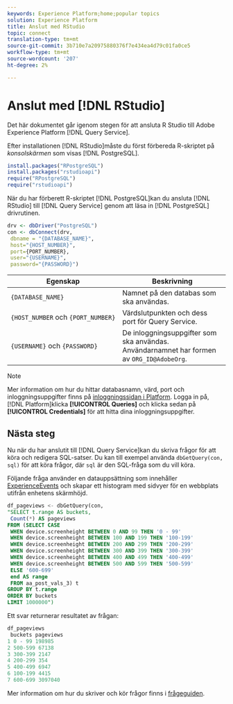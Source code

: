 ```yaml
---
keywords: Experience Platform;home;popular topics
solution: Experience Platform
title: Anslut med RStudio
topic: connect
translation-type: tm+mt
source-git-commit: 3b710e7a20975880376f7e434ea4d79c01fa0ce5
workflow-type: tm+mt
source-wordcount: '207'
ht-degree: 2%

---
```



# Anslut med [!DNL RStudio]

Det här dokumentet går igenom stegen för att ansluta R Studio till Adobe Experience Platform [!DNL Query Service].

Efter installationen [!DNL RStudio]måste du först förbereda R-skriptet på *konsolskärmen* som visas [!DNL PostgreSQL].

```r
install.packages("RPostgreSQL")
install.packages("rstudioapi")
require("RPostgreSQL")
require("rstudioapi")
```

När du har förberett R-skriptet [!DNL PostgreSQL]kan du ansluta [!DNL RStudio] till [!DNL Query Service] genom att läsa in [!DNL PostgreSQL] drivrutinen.

```r
drv <- dbDriver("PostgreSQL")
con <- dbConnect(drv, 
 dbname = "{DATABASE_NAME}",
 host="{HOST_NUMBER}",
 port={PORT_NUMBER},
 user="{USERNAME}",
 password="{PASSWORD}")
```

| Egenskap | Beskrivning |
| -------- | ----------- |
| `{DATABASE_NAME}` | Namnet på den databas som ska användas. |
| `{HOST_NUMBER` och `{PORT_NUMBER}` | Värdslutpunkten och dess port för Query Service. |
| `{USERNAME}` och `{PASSWORD}` | De inloggningsuppgifter som ska användas. Användarnamnet har formen av `ORG_ID@AdobeOrg`. |

>[!NOTE]
>
>Mer information om hur du hittar databasnamn, värd, port och inloggningsuppgifter finns på [inloggningssidan i Platform](https://platform.adobe.com/query/configuration). Logga in på, [!DNL Platform]klicka **[!UICONTROL Queries]** och klicka sedan på **[!UICONTROL Credentials]** för att hitta dina inloggningsuppgifter.

## Nästa steg

Nu när du har anslutit till [!DNL Query Service]kan du skriva frågor för att köra och redigera SQL-satser. Du kan till exempel använda `dbGetQuery(con, sql)` för att köra frågor, där `sql` är den SQL-fråga som du vill köra.

Följande fråga använder en datauppsättning som innehåller [ExperienceEvents](../creating-queries/experience-event-queries.md) och skapar ett histogram med sidvyer för en webbplats utifrån enhetens skärmhöjd.

```sql
df_pageviews <- dbGetQuery(con,
"SELECT t.range AS buckets, 
 Count(*) AS pageviews 
FROM (SELECT CASE 
 WHEN device.screenheight BETWEEN 0 AND 99 THEN '0 - 99' 
 WHEN device.screenheight BETWEEN 100 AND 199 THEN '100-199' 
 WHEN device.screenheight BETWEEN 200 AND 299 THEN '200-299' 
 WHEN device.screenheight BETWEEN 300 AND 399 THEN '300-399' 
 WHEN device.screenheight BETWEEN 400 AND 499 THEN '400-499' 
 WHEN device.screenheight BETWEEN 500 AND 599 THEN '500-599' 
 ELSE '600-699' 
 end AS range 
 FROM aa_post_vals_3) t 
GROUP BY t.range 
ORDER BY buckets 
LIMIT 1000000")
```

Ett svar returnerar resultatet av frågan:

```r
df_pageviews
 buckets pageviews
1 0 - 99 198985
2 500-599 67138
3 300-399 2147
4 200-299 354
5 400-499 6947
6 100-199 4415
7 600-699 3097040
```

Mer information om hur du skriver och kör frågor finns i [frågeguiden](../creating-queries/creating-queries.md).